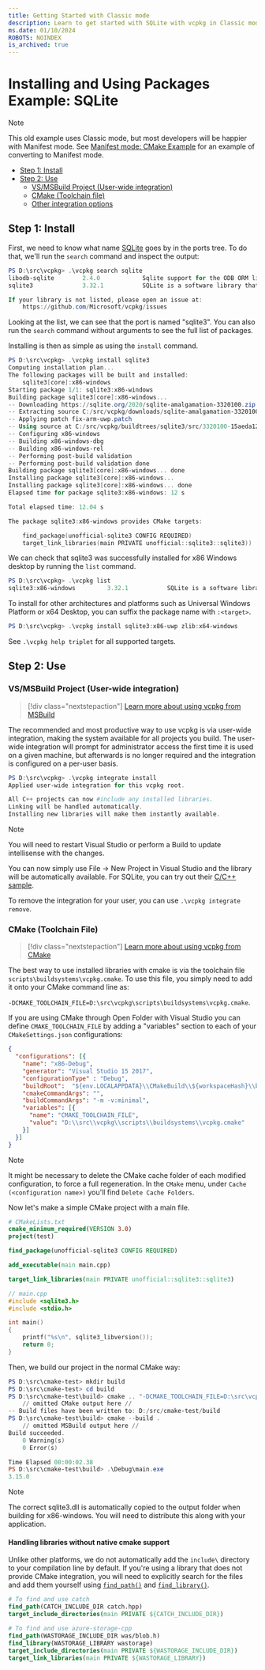 ```yaml
---
title: Getting Started with Classic mode
description: Learn to get started with SQLite with vcpkg in Classic mode.
ms.date: 01/10/2024
ROBOTS: NOINDEX
is_archived: true
---
```

# Installing and Using Packages Example: SQLite

> [!NOTE]
> This old example uses Classic mode, but most developers will be happier with Manifest mode. See [Manifest mode: CMake Example](../consume/manifest-mode.md) for an example of converting to Manifest mode.

- [Step 1: Install](#install)
- [Step 2: Use](#use)
  - [VS/MSBuild Project (User-wide integration)](#msbuild)
  - [CMake (Toolchain file)](#cmake)
  - [Other integration options](../users/buildsystems/manual-integration.md)

## <a name="install"></a> Step 1: Install

First, we need to know what name [SQLite](https://sqlite.org) goes by in the ports tree. To do that, we'll run the `search` command and inspect the output:

```powershell
PS D:\src\vcpkg> .\vcpkg search sqlite
libodb-sqlite        2.4.0            Sqlite support for the ODB ORM library
sqlite3              3.32.1           SQLite is a software library that implements a se...

If your library is not listed, please open an issue at:
    https://github.com/Microsoft/vcpkg/issues
```

Looking at the list, we can see that the port is named "sqlite3". You can also run the `search` command without arguments to see the full list of packages.

Installing is then as simple as using the `install` command.

```powershell
PS D:\src\vcpkg> .\vcpkg install sqlite3
Computing installation plan...
The following packages will be built and installed:
    sqlite3[core]:x86-windows
Starting package 1/1: sqlite3:x86-windows
Building package sqlite3[core]:x86-windows...
-- Downloading https://sqlite.org/2020/sqlite-amalgamation-3320100.zip...
-- Extracting source C:/src/vcpkg/downloads/sqlite-amalgamation-3320100.zip
-- Applying patch fix-arm-uwp.patch
-- Using source at C:/src/vcpkg/buildtrees/sqlite3/src/3320100-15aeda126a.clean
-- Configuring x86-windows
-- Building x86-windows-dbg
-- Building x86-windows-rel
-- Performing post-build validation
-- Performing post-build validation done
Building package sqlite3[core]:x86-windows... done
Installing package sqlite3[core]:x86-windows...
Installing package sqlite3[core]:x86-windows... done
Elapsed time for package sqlite3:x86-windows: 12 s

Total elapsed time: 12.04 s

The package sqlite3:x86-windows provides CMake targets:

    find_package(unofficial-sqlite3 CONFIG REQUIRED)
    target_link_libraries(main PRIVATE unofficial::sqlite3::sqlite3))

```

We can check that sqlite3 was successfully installed for x86 Windows desktop by running the `list` command.

```powershell
PS D:\src\vcpkg> .\vcpkg list
sqlite3:x86-windows         3.32.1           SQLite is a software library that implements a se...
```

To install for other architectures and platforms such as Universal Windows Platform or x64 Desktop, you can suffix the package name with `:<target>`.

```powershell
PS D:\src\vcpkg> .\vcpkg install sqlite3:x86-uwp zlib:x64-windows
```

See `.\vcpkg help triplet` for all supported targets.

## <a name="use"></a> Step 2: Use

### <a name="msbuild"></a> VS/MSBuild Project (User-wide integration)

> [!div class="nextstepaction"]
> [Learn more about using vcpkg from MSBuild](../users/buildsystems/msbuild-integration.md)

The recommended and most productive way to use vcpkg is via user-wide integration, making the system available for all projects you build. The user-wide integration will prompt for administrator access the first time it is used on a given machine, but afterwards is no longer required and the integration is configured on a per-user basis.

```powershell
PS D:\src\vcpkg> .\vcpkg integrate install
Applied user-wide integration for this vcpkg root.

All C++ projects can now #include any installed libraries.
Linking will be handled automatically.
Installing new libraries will make them instantly available.
```

> [!NOTE]
> You will need to restart Visual Studio or perform a Build to update intellisense with the changes.

You can now simply use File -> New Project in Visual Studio and the library will be automatically available. For SQLite, you can try out their [C/C++ sample](https://sqlite.org/quickstart.html).

To remove the integration for your user, you can use `.\vcpkg integrate remove`.

### <a name="cmake"></a> CMake (Toolchain File)

> [!div class="nextstepaction"]
> [Learn more about using vcpkg from CMake](../users/buildsystems/cmake-integration.md)

The best way to use installed libraries with cmake is via the toolchain file `scripts\buildsystems\vcpkg.cmake`. To use this file, you simply need to add it onto your CMake command line as:

  `-DCMAKE_TOOLCHAIN_FILE=D:\src\vcpkg\scripts\buildsystems\vcpkg.cmake`.

If you are using CMake through Open Folder with Visual Studio you can define `CMAKE_TOOLCHAIN_FILE` by adding a "variables" section to each of your `CMakeSettings.json` configurations:

```json
{
  "configurations": [{
    "name": "x86-Debug",
    "generator": "Visual Studio 15 2017",
    "configurationType" : "Debug",
    "buildRoot":  "${env.LOCALAPPDATA}\\CMakeBuild\\${workspaceHash}\\build\\${name}",
    "cmakeCommandArgs": "",
    "buildCommandArgs": "-m -v:minimal",
    "variables": [{
      "name": "CMAKE_TOOLCHAIN_FILE",
      "value": "D:\\src\\vcpkg\\scripts\\buildsystems\\vcpkg.cmake"
    }]
  }]
}
```

> [!NOTE]
> It might be necessary to delete the CMake cache folder of each modified configuration, to force a full regeneration. In the `CMake` menu, under `Cache (<configuration name>)` you'll find `Delete Cache Folders`.

Now let's make a simple CMake project with a main file.

```cmake
# CMakeLists.txt
cmake_minimum_required(VERSION 3.0)
project(test)

find_package(unofficial-sqlite3 CONFIG REQUIRED)

add_executable(main main.cpp)

target_link_libraries(main PRIVATE unofficial::sqlite3::sqlite3)
```

```cpp
// main.cpp
#include <sqlite3.h>
#include <stdio.h>

int main()
{
    printf("%s\n", sqlite3_libversion());
    return 0;
}
```

Then, we build our project in the normal CMake way:

```powershell
PS D:\src\cmake-test> mkdir build 
PS D:\src\cmake-test> cd build
PS D:\src\cmake-test\build> cmake .. "-DCMAKE_TOOLCHAIN_FILE=D:\src\vcpkg\scripts\buildsystems\vcpkg.cmake"
    // omitted CMake output here //
-- Build files have been written to: D:/src/cmake-test/build
PS D:\src\cmake-test\build> cmake --build .
    // omitted MSBuild output here //
Build succeeded.
    0 Warning(s)
    0 Error(s)

Time Elapsed 00:00:02.38
PS D:\src\cmake-test\build> .\Debug\main.exe
3.15.0
```

> [!NOTE]
> The correct sqlite3.dll is automatically copied to the output folder when building for x86-windows. You will need to distribute this along with your application.

#### Handling libraries without native cmake support

Unlike other platforms, we do not automatically add the `include\` directory to your compilation line by default. If you're using a library that does not provide CMake integration, you will need to explicitly search for the files and add them yourself using [`find_path()`](https://cmake.org/cmake/help/latest/command/find_path.html) and [`find_library()`](https://cmake.org/cmake/help/latest/command/find_library.html).

```cmake
# To find and use catch
find_path(CATCH_INCLUDE_DIR catch.hpp)
target_include_directories(main PRIVATE ${CATCH_INCLUDE_DIR})

# To find and use azure-storage-cpp
find_path(WASTORAGE_INCLUDE_DIR was/blob.h)
find_library(WASTORAGE_LIBRARY wastorage)
target_include_directories(main PRIVATE ${WASTORAGE_INCLUDE_DIR})
target_link_libraries(main PRIVATE ${WASTORAGE_LIBRARY})
```
